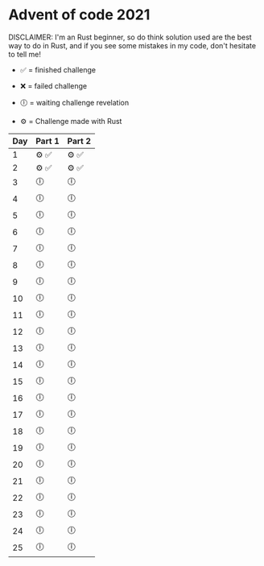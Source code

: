 # Advent of code 2021

DISCLAIMER: I'm an Rust beginner, so do think solution used are the best way to do in Rust, and if you see some mistakes in my code, don't hesitate to tell me!


- ✅ = finished challenge
- ❌ = failed challenge
- 🕕 = waiting challenge revelation

- ⚙️ = Challenge made with Rust

Day | Part 1   | Part 2
--- | -------- | --------
1   | ⚙️ ✅     | ⚙️ ✅
2   | ⚙️ ✅     | ⚙️ ✅    
3   | 🕕       | 🕕      
4   | 🕕       | 🕕      
5   | 🕕       | 🕕      
6   | 🕕       | 🕕      
7   | 🕕       | 🕕      
8   | 🕕       | 🕕      
9   | 🕕       | 🕕      
10  | 🕕       | 🕕      
11  | 🕕       | 🕕      
12  | 🕕       | 🕕      
13  | 🕕       | 🕕      
14  | 🕕       | 🕕      
15  | 🕕       | 🕕      
16  | 🕕       | 🕕      
17  | 🕕       | 🕕      
18  | 🕕       | 🕕      
19  | 🕕       | 🕕      
20  | 🕕       | 🕕      
21  | 🕕       | 🕕      
22  | 🕕       | 🕕      
23  | 🕕       | 🕕      
24  | 🕕       | 🕕      
25  | 🕕       | 🕕      
